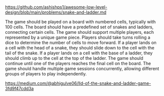 https://github.com/ashishps1/awesome-low-level-design/blob/main/problems/snake-and-ladder.md

The game should be played on a board with numbered cells, typically with 100 cells.
The board should have a predefined set of snakes and ladders, connecting certain cells.
The game should support multiple players, each represented by a unique game piece.
Players should take turns rolling a dice to determine the number of cells to move forward.
If a player lands on a cell with the head of a snake, they should slide down to the cell with the tail of the snake.
If a player lands on a cell with the base of a ladder, they should climb up to the cell at the top of the ladder.
The game should continue until one of the players reaches the final cell on the board.
The game should handle multiple game sessions concurrently, allowing different groups of players to play independently.


https://medium.com/@abhigulve06/lld-of-the-snake-and-ladder-game-3fd9f47cdd3a